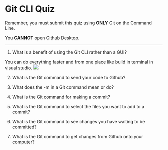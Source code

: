# Git CLI Quiz

Remember, you must submit this quiz using __ONLY__ Git on the Command Line. 

You __CANNOT__ open Github Desktop.

---

1. What is a benefit of using the Git CLI rather than a GUI?

You can do everything faster and from one place like build in terminal in visual studio.
<img src="https://resizing.flixster.com/W1O-1-_iQu64GfDa97A36baw1No=/206x305/v2/https://flxt.tmsimg.com/assets/p8119439_p_v10_aa.jpg">

2. What is the Git command to send your code to Github?

<!-- Write your answer here -->

3. What does the -m in a Git command mean or do?

<!-- Write your answer here -->

4. What is the Git command for making a commit?

<!-- Write your answer here -->

5. What is the Git command to select the files you want to add to a commit?

<!-- Write your answer here -->

6. What is the Git command to see changes you have waiting to be committed?

<!-- Write your answer here -->

7. What is the Git command to get changes from Github onto your computer?

<!-- Write your answer here -->
